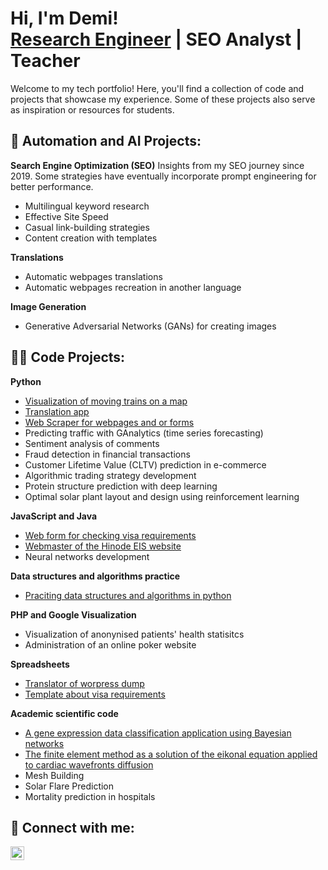 <h1>Hi, I'm Demi! <br/><a href="https://www.linkedin.com/in/demi5martinez/">Research Engineer</a> | SEO Analyst | Teacher</h1>

Welcome to my tech portfolio! Here, you'll find a collection of code and projects that showcase my experience. Some of these projects also serve as inspiration or resources for students.

<h2>💞️ Automation and AI Projects:</h2>

<b>Search Engine Optimization (SEO)</b>
Insights from my SEO journey since 2019. Some strategies have eventually incorporate prompt engineering for better performance.
- Multilingual keyword research
- Effective Site Speed
- Casual link-building strategies
- Content creation with templates

<b>Translations</b>
- Automatic webpages translations
- Automatic webpages recreation in another language

<b>Image Generation</b>
- Generative Adversarial Networks (GANs) for creating images


<h2>👨‍💻 Code Projects:</h2>

<b>Python</b>
- [Visualization of moving trains on a map](https://github.com/Demi-Martinez/moving-trains-on-a-map)
- [Translation app](https://github.com/Demi-Martinez/translation-app)
- [Web Scraper for webpages and or forms](https://github.com/Demi-Martinez/web-scraper-for-webpages) 
- Predicting traffic with GAnalytics (time series forecasting)
- Sentiment analysis of comments
- Fraud detection in financial transactions
- Customer Lifetime Value (CLTV) prediction in e-commerce
- Algorithmic trading strategy development
- Protein structure prediction with deep learning
- Optimal solar plant layout and design using reinforcement learning

<b>JavaScript and Java</b>
- [Web form for checking visa requirements](https://github.com/Demi-Martinez/visa-requirements-checker)
- [Webmaster of the Hinode EIS website](https://github.com/Demi-Martinez/hinode-eis-webmaster)
- Neural networks development
    
<b>Data structures and algorithms practice</b>
- [Praciting data structures and algorithms in python](https://github.com/Demi-Martinez/Algorithms-Practice)
 
<b>PHP and Google Visualization</b>
- Visualization of anonynised patients' health statisitcs
- Administration of an online poker website

<b>Spreadsheets</b>
- [Translator of worpress dump](https://github.com/Demi-Martinez/translator-of-wordpress-dump)
- [Template about visa requirements](https://github.com/Demi-Martinez/template-about-visa-requirements)

<b>Academic scientific code</b>
- [A gene expression data classification application using Bayesian networks](https://github.com/Demi-Martinez/gene-expression-classification-bayesian-networks)
- [The finite element method as a solution of the eikonal equation applied to cardiac wavefronts diffusion](https://github.com/Demi-Martinez/finite-element-solution-for-cardiac-wavefront-diffusion)
- Mesh Building
- Solar Flare Prediction
- Mortality prediction in hospitals

 
<h2> 🤳 Connect with me:</h2>

[<img align="left" alt="DemiMartinez | LinkedIn" width="22px" src="https://cdn.jsdelivr.net/npm/simple-icons@v3/icons/linkedin.svg" />][linkedin]

[linkedin]:www.linkedin.com/in/demi5martinez

<!--
- 👋 Hi, I’m @Demi-Martinez
- 👀 I’m interested in ...
- 🌱 I’m currently learning ...
- 💞️ I’m looking to collaborate on ...
- 📫 How to reach me ...
- 😄 Pronouns: ...
- ⚡ Fun fact: ...

Demi-Martinez/Demi-Martinez is a ✨ special ✨ repository because its `README.md` (this file) appears on your GitHub profile.
You can click the Preview link to take a look at your changes.
--->
